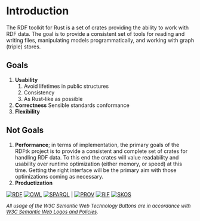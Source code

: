 # Introduction

The RDF toolkit for Rust is a set of crates providing the ability to work with RDF data. The goal is to provide a consistent set of tools for reading and writing files, manipulating models programmatically, and working with graph (triple) stores.


## Goals

1. **Usability**
   1. Avoid lifetimes in public structures
   1. Consistency
   1. As Rust-like as possible
1. **Correctness** Sensible standards conformance
1. **Flexibility**

## Not Goals

1. **Performance**; in terms of implementation, the primary goals of the RDFtk project is to provide a consistent and complete set of crates for handling RDF data. To this end the crates will value readability and usability over runtime optimization (either memory, or speed) at this time. Getting the right interface will be the primary aim with those optimizations coming as necessary.
1. **Productization**

[![RDF](https://www.w3.org/Icons/SW/Buttons/sw-rdf-blue.png)](http://www.w3.org/2001/sw/wiki/RDF)
[![OWL](https://www.w3.org/Icons/SW/Buttons/sw-owl-blue.png)](http://www.w3.org/2001/sw/wiki/OWL)
[![SPARQL](https://www.w3.org/Icons/SW/Buttons/sw-sparql-blue.png)](http://www.w3.org/2001/sw/wiki/SPARQL/) | 
[![PROV](https://www.w3.org/Icons/SW/Buttons/sw-prov-blue.png)](http://www.w3.org/2001/sw/wiki/PROV)
[![RIF](https://www.w3.org/Icons/SW/Buttons/sw-rif-blue.png)](http://www.w3.org/2001/sw/wiki/RIF)
[![SKOS](https://www.w3.org/Icons/SW/Buttons/sw-skos-blue.png)](http://www.w3.org/2001/sw/wiki/SKOS)

<div style="font-size: small; font-style: italic;">

All usage of the W3C Semantic Web Technology Buttons are in accordance with [W3C Semantic Web Logos and Policies](https://www.w3.org/2007/10/sw-logos.html).

</div>
